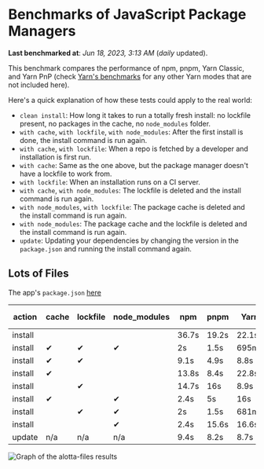 # Benchmarks of JavaScript Package Managers

**Last benchmarked at**: _Jun 18, 2023, 3:13 AM_ (_daily_ updated).

This benchmark compares the performance of npm, pnpm, Yarn Classic, and Yarn PnP (check [Yarn's benchmarks](https://yarnpkg.com/benchmarks) for any other Yarn modes that are not included here).

Here's a quick explanation of how these tests could apply to the real world:

- `clean install`: How long it takes to run a totally fresh install: no lockfile present, no packages in the cache, no `node_modules` folder.
- `with cache`, `with lockfile`, `with node_modules`: After the first install is done, the install command is run again.
- `with cache`, `with lockfile`: When a repo is fetched by a developer and installation is first run.
- `with cache`: Same as the one above, but the package manager doesn't have a lockfile to work from.
- `with lockfile`: When an installation runs on a CI server.
- `with cache`, `with node_modules`: The lockfile is deleted and the install command is run again.
- `with node_modules`, `with lockfile`: The package cache is deleted and the install command is run again.
- `with node_modules`: The package cache and the lockfile is deleted and the install command is run again.
- `update`: Updating your dependencies by changing the version in the `package.json` and running the install command again.

## Lots of Files

The app's `package.json` [here](https://github.com/pnpm/pnpm.github.io/blob/main/benchmarks/fixtures/alotta-files/package.json)

| action  | cache | lockfile | node_modules| npm | pnpm | Yarn | Yarn PnP |
| ---     | ---   | ---      | ---         | --- | ---  | ---  | ---      |
| install |       |          |             | 36.7s | 19.2s | 22.1s | 20.2s |
| install | ✔     | ✔        | ✔           | 2s | 1.5s | 695ms | n/a |
| install | ✔     | ✔        |             | 9.1s | 4.9s | 8.8s | 668ms |
| install | ✔     |          |             | 13.8s | 8.4s | 22.8s | 15.2s |
| install |       | ✔        |             | 14.7s | 16s | 8.9s | 670ms |
| install | ✔     |          | ✔           | 2.4s | 5s | 16s | n/a |
| install |       | ✔        | ✔           | 2s | 1.5s | 681ms | n/a |
| install |       |          | ✔           | 2.4s | 15.6s | 16.6s | n/a |
| update  | n/a | n/a | n/a | 9.4s | 8.2s | 8.7s | 16.9s |

<img alt="Graph of the alotta-files results" src="/img/benchmarks/alotta-files.svg" />